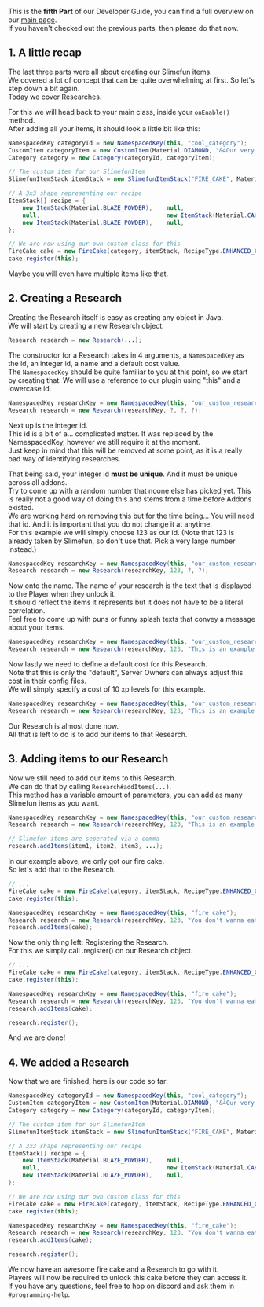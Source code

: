This is the **fifth Part** of our Developer Guide, you can find a full overview on our [main page](https://github.com/TheBusyBiscuit/Slimefun4/wiki/Developer-Guide).<br>
If you haven't checked out the previous parts, then please do that now.

## 1. A little recap
The last three parts were all about creating our Slimefun items.<br>
We covered a lot of concept that can be quite overwhelming at first. So let's step down a bit again.<br>
Today we cover Researches.

For this we will head back to your main class, inside your `onEnable()` method.<br>
After adding all your items, it should look a little bit like this:
```java
NamespacedKey categoryId = new NamespacedKey(this, "cool_category");
CustomItem categoryItem = new CustomItem(Material.DIAMOND, "&4Our very cool Category");y
Category category = new Category(categoryId, categoryItem);

// The custom item for our SlimefunItem
SlimefunItemStack itemStack = new SlimefunItemStack("FIRE_CAKE", Material.CAKE, "&4Fire Cake", "", LoreBuilder.radioactive(Radioactivity.HIGH), LoreBuilder.HAZMAT_SUIT_REQUIRED);

// A 3x3 shape representing our recipe
ItemStack[] recipe = {
    new ItemStack(Material.BLAZE_POWDER),    null,                               new ItemStack(Material.BLAZE_POWDER),
    null,                                    new ItemStack(Material.CAKE),       null,
    new ItemStack(Material.BLAZE_POWDER),    null,                               new ItemStack(Material.BLAZE_POWDER)
};

// We are now using our own custom class for this
FireCake cake = new FireCake(category, itemStack, RecipeType.ENHANCED_CRAFTING_TABLE, recipe);
cake.register(this);
```

Maybe you will even have multiple items like that.

## 2. Creating a Research
Creating the Research itself is easy as creating any object in Java.<br>
We will start by creating a new Research object.
```java
Research research = new Research(...);
```

The constructor for a Research takes in 4 arguments, a `NamespacedKey` as the id, an integer id, a name and a default cost value.<br>
The `NamespacedKey` should be quite familiar to you at this point, so we start by creating that. We will use a reference to our plugin using "this" and a lowercase id.
```java
NamespacedKey researchKey = new NamespacedKey(this, "our_custom_research");
Research research = new Research(researchKey, ?, ?, ?);
```

Next up is the integer id.<br>
This id is a bit of a... complicated matter. It was replaced by the NamespacedKey, however we still require it at the moment.<br>
Just keep in mind that this will be removed at some point, as it is a really bad way of identifying researches.

That being said, your integer id **must be unique**. And it must be unique across all addons.<br>
Try to come up with a random number that noone else has picked yet. This is really not a good way of doing this and stems from a time before Addons existed.<br>
We are working hard on removing this but for the time being... You will need that id. And it is important that you do not change it at anytime.<br>
For this example we will simply choose 123 as our id. (Note that 123 is already taken by Slimefun, so don't use that. Pick a very large number instead.)
```java
NamespacedKey researchKey = new NamespacedKey(this, "our_custom_research");
Research research = new Research(researchKey, 123, ?, ?);
```

Now onto the name. The name of your research is the text that is displayed to the Player when they unlock it.<br>
It should reflect the items it represents but it does not have to be a literal correlation.<br>
Feel free to come up with puns or funny splash texts that convey a message about your items.
```java
NamespacedKey researchKey = new NamespacedKey(this, "our_custom_research");
Research research = new Research(researchKey, 123, "This is an example message", ?);
```

Now lastly we need to define a default cost for this Research.<br>
Note that this is only the "default", Server Owners can always adjust this cost in their config files.<br>
We will simply specify a cost of 10 xp levels for this example.
```java
NamespacedKey researchKey = new NamespacedKey(this, "our_custom_research");
Research research = new Research(researchKey, 123, "This is an example message", 10);
```

Our Research is almost done now.<br>
All that is left to do is to add our items to that Research.

## 3. Adding items to our Research
Now we still need to add our items to this Research.<br>
We can do that by calling `Research#addItems(...)`.<br>
This method has a variable amount of parameters, you can add as many Slimefun items as you want.

```java
NamespacedKey researchKey = new NamespacedKey(this, "our_custom_research");
Research research = new Research(researchKey, 123, "This is an example message", 10);

// Slimefun items are seperated via a comma
research.addItems(item1, item2, item3, ...);
```

In our example above, we only got our fire cake.<br>
So let's add that to the Research.
```java
// ...
FireCake cake = new FireCake(category, itemStack, RecipeType.ENHANCED_CRAFTING_TABLE, recipe);
cake.register(this);

NamespacedKey researchKey = new NamespacedKey(this, "fire_cake");
Research research = new Research(researchKey, 123, "You don't wanna eat this", 10);
research.addItems(cake);
```

Now the only thing left: Registering the Research.<br>
For this we simply call .register() on our Research object.

```java
// ...
FireCake cake = new FireCake(category, itemStack, RecipeType.ENHANCED_CRAFTING_TABLE, recipe);
cake.register(this);

NamespacedKey researchKey = new NamespacedKey(this, "fire_cake");
Research research = new Research(researchKey, 123, "You don't wanna eat this", 10);
research.addItems(cake);

research.register();
```

And we are done!

## 4. We added a Research
Now that we are finished, here is our code so far:

```java
NamespacedKey categoryId = new NamespacedKey(this, "cool_category");
CustomItem categoryItem = new CustomItem(Material.DIAMOND, "&4Our very cool Category");y
Category category = new Category(categoryId, categoryItem);

// The custom item for our SlimefunItem
SlimefunItemStack itemStack = new SlimefunItemStack("FIRE_CAKE", Material.CAKE, "&4Fire Cake", "", LoreBuilder.radioactive(Radioactivity.HIGH), LoreBuilder.HAZMAT_SUIT_REQUIRED);

// A 3x3 shape representing our recipe
ItemStack[] recipe = {
    new ItemStack(Material.BLAZE_POWDER),    null,                               new ItemStack(Material.BLAZE_POWDER),
    null,                                    new ItemStack(Material.CAKE),       null,
    new ItemStack(Material.BLAZE_POWDER),    null,                               new ItemStack(Material.BLAZE_POWDER)
};

// We are now using our own custom class for this
FireCake cake = new FireCake(category, itemStack, RecipeType.ENHANCED_CRAFTING_TABLE, recipe);
cake.register(this);

NamespacedKey researchKey = new NamespacedKey(this, "fire_cake");
Research research = new Research(researchKey, 123, "You don't wanna eat this", 10);
research.addItems(cake);

research.register();
```

We now have an awesome fire cake and a Research to go with it.<br>
Players will now be required to unlock this cake before they can access it.<br>
If you have any questions, feel free to hop on discord and ask them in `#programming-help`.
